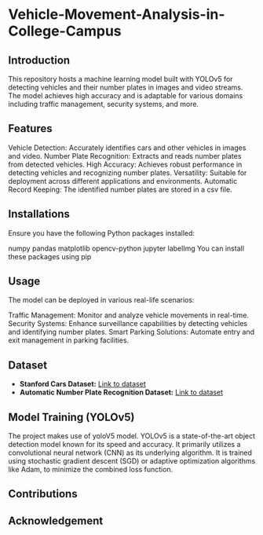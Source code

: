 # Vehicle-Movement-Analysis-in-College-Campus

## Introduction
This repository hosts a machine learning model built with YOLOv5 for detecting vehicles and their number plates in images and video streams. The model achieves high accuracy and is adaptable for various domains including traffic management, security systems, and more.

## Features
Vehicle Detection: Accurately identifies cars and other vehicles in images and video.
Number Plate Recognition: Extracts and reads number plates from detected vehicles.
High Accuracy: Achieves robust performance in detecting vehicles and recognizing number plates.
Versatility: Suitable for deployment across different applications and environments.
Automatic Record Keeping: The identified number plates are stored in a csv file.

## Installations
Ensure you have the following Python packages installed:

numpy
pandas
matplotlib
opencv-python
jupyter
labelImg
You can install these packages using pip

## Usage
The model can be deployed in various real-life scenarios:

Traffic Management: Monitor and analyze vehicle movements in real-time.
Security Systems: Enhance surveillance capabilities by detecting vehicles and identifying number plates.
Smart Parking Solutions: Automate entry and exit management in parking facilities.

## Dataset
- **Stanford Cars Dataset:** [Link to dataset](https://www.kaggle.com/datasets/jessicali9530/stanford-cars-dataset)
- **Automatic Number Plate Recognition Dataset:** [Link to dataset](https://www.kaggle.com/code/aslanahmedov/automatic-number-plate-recognition)

## Model Training (YOLOv5)
The project makes use of yoloV5 model. 
YOLOv5 is a state-of-the-art object detection model known for its speed and accuracy. It primarily utilizes a convolutional neural network (CNN) as its underlying algorithm. It is trained using stochastic gradient descent (SGD) or adaptive optimization algorithms like Adam, to minimize the combined loss function.

## Contributions


## Acknowledgement

